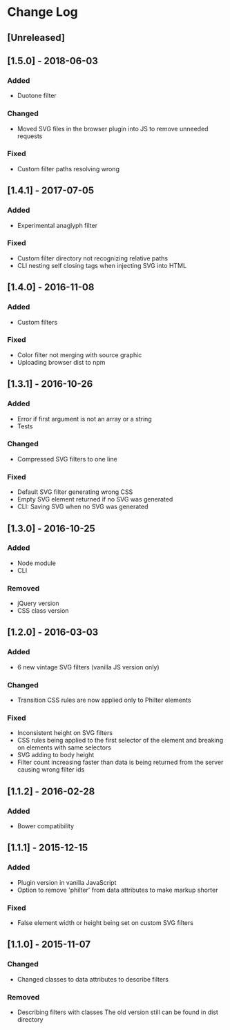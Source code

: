 # Change Log
## [Unreleased]

## [1.5.0] - 2018-06-03
### Added
- Duotone filter

### Changed
- Moved SVG files in the browser plugin into JS to remove unneeded requests

### Fixed
- Custom filter paths resolving wrong

## [1.4.1] - 2017-07-05
### Added
- Experimental anaglyph filter

### Fixed
- Custom filter directory not recognizing relative paths
- CLI nesting self closing tags when injecting SVG into HTML

## [1.4.0] - 2016-11-08
### Added
- Custom filters

### Fixed
- Color filter not merging with source graphic
- Uploading browser dist to npm

## [1.3.1] - 2016-10-26
### Added
- Error if first argument is not an array or a string
- Tests

### Changed
- Compressed SVG filters to one line

### Fixed
- Default SVG filter generating wrong CSS
- Empty SVG element returned if no SVG was generated
- CLI: Saving SVG when no SVG was generated

## [1.3.0] - 2016-10-25
### Added
- Node module
- CLI

### Removed
- jQuery version
- CSS class version

## [1.2.0] - 2016-03-03
### Added
- 6 new vintage SVG filters (vanilla JS version only)

### Changed
- Transition CSS rules are now applied only to Philter elements

### Fixed
- Inconsistent height on SVG filters
- CSS rules being applied to the first selector of the element and breaking on elements with same selectors
- SVG adding to body height
- Filter count increasing faster than data is being returned from the server causing wrong filter ids

## [1.1.2] - 2016-02-28
### Added
- Bower compatibility

## [1.1.1] - 2015-12-15
### Added
- Plugin version in vanilla JavaScript
- Option to remove 'philter' from data attributes to make markup shorter

### Fixed
- False element width or height being set on custom SVG filters

## [1.1.0] - 2015-11-07
### Changed
- Changed classes to data attributes to describe filters

### Removed
- Describing filters with classes The old version still can be found in dist directory
